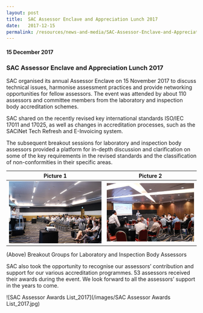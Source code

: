 ```yaml
---
layout: post
title:  SAC Assessor Enclave and Appreciation Lunch 2017
date:   2017-12-15
permalink: /resources/news-and-media/SAC-Assessor-Enclave-and-Appreciation-Lunch-2017
---
```

#### 15 December 2017
### **SAC Assessor Enclave and Appreciation Lunch 2017**

SAC organised its annual Assessor Enclave on 15 November 2017 to discuss technical issues, harmonise assessment practices and provide networking opportunities for fellow assessors. The event was attended by about 110 assessors and committee members from the laboratory and inspection body accreditation schemes.

SAC shared on the recently revised key international standards ISO/IEC 17011 and 17025, as well as changes in accreditation processes, such as the SACiNet Tech Refresh and E-Invoicing system.

The subsequent breakout sessions for laboratory and inspection body assessors provided a platform for in-depth discussion and clarification on some of the key requirements in the revised standards and the classification of non-conformities in their specific areas.

Picture 1             |  Picture 2
:-------------------------:|:-------------------------:
![enclave2017_1](/images/enclave2017_1.png)  |  ![enclave2017_2](/images/enclave2017_2.png)

(Above) Breakout Groups for Laboratory and Inspection Body Assessors

SAC also took the opportunity to recognise our assessors’ contribution and support for our various accreditation programmes. 53 assessors received their awards during the event. We look forward to all the assessors’ support in the years to come.

![SAC Assessor Awards List_2017](/images/SAC Assessor Awards List_2017.jpg)
